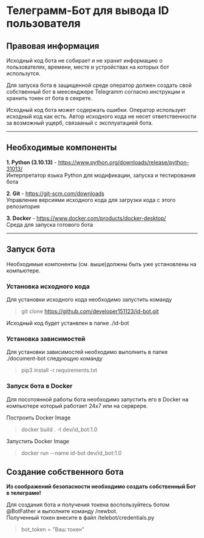# Телеграмм-Бот для вывода ID пользователя
## Правовая информация

Исходный код бота не собирает и не хранит информацию о пользователях, времени, месте и устройствах на которых бот использутся.

Для запуска бота в защищенной среде оператор должен создать свой собственный бот в меесенджере Telegramm согласно инструкции и хранить токен от бота в секрете.

Исходный код бота может содержать ошибки. Оператор использует исходный код как есть. Автор исходного кода не несет ответственности за возможный ущерб, связааный с эксплуатацией бота.

---
## Необходимые компоненты

**1. Python (3.10.13)** - https://www.python.org/downloads/release/python-31013/   
Интерпретатор языка Python для модификации, запуска и тестирования бота  


**2. Git** - https://git-scm.com/downloads  
Управление версиями исходного кода для загрузки кода с этого репозитория

**3. Docker** - https://www.docker.com/products/docker-desktop/  
Среда для запуска готового бота 

---
## Запуск бота

Необходимые компоненты (см. выше)должны быть уже установлены на компьютере.

### Установка исходного кода
Для установки исходного кода необходимо запустить команду  
> git clone https://github.com/developer151123/id-bot.git  

Исходный код будет устанвлен в папке ./id-bot

### Установка зависимостей
Для установки зависимостей необходимо выполнить в папке ./document-bot следующую команду
> pip3 install -r requirements.txt


### Запуск бота в Docker
Для посотоянной работы бота необходимо запустить его в Docker на компьютере который работает 24х7 или на серврере.  

Построить Docker Image
> docker build . -t dev/id_bot:1.0 


Запустить Docker Image
>  docker run  --name id-bot  dev/id_bot:1.0

## Создание собственного бота
**Из соображений безопасности необходимо создать собственный Бот в телеграме!**

Для создания бота и получения токена воспользуйтесь ботом @BotFather и выполните команду /newbot.  
Полученный токен внесите в файл /telebot/credentials.py

>bot_token = "Ваш токен"



